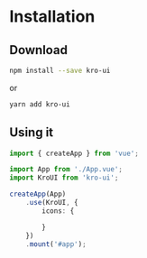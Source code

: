 # Installation

## Download
```bash
npm install --save kro-ui
```
or
```bash
yarn add kro-ui
```

## Using it
```ts
import { createApp } from 'vue';

import App from './App.vue';
import KroUI from 'kro-ui';

createApp(App)
    .use(KroUI, {
        icons: {

        }
    })
    .mount('#app');
```
